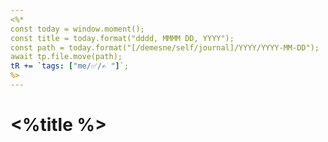 ```yaml
---
<%* 
const today = window.moment();
const title = today.format("dddd, MMMM DD, YYYY");
const path = today.format("[/demesne/self/journal]/YYYY/YYYY-MM-DD");
await tp.file.move(path);
tR += `tags: ["me/✅/✍️ "]`;
%>
---
```

# <%title %>
